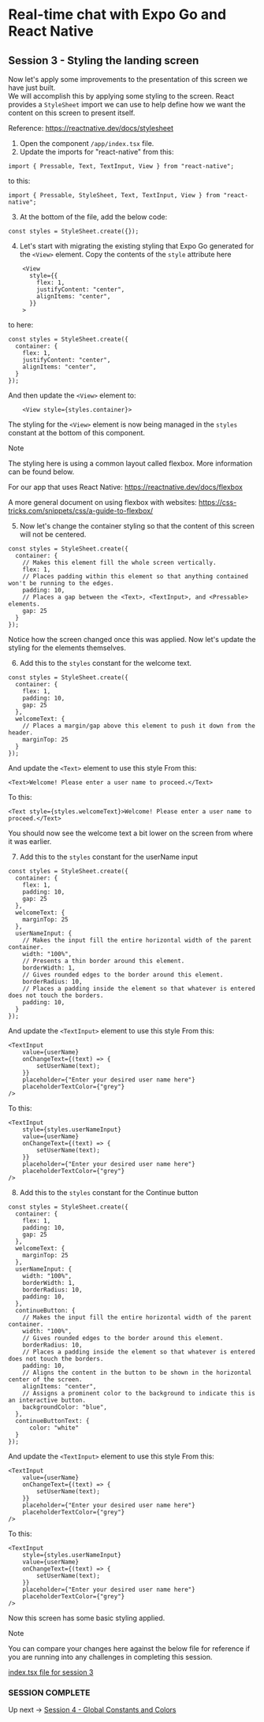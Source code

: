 # Real-time chat with Expo Go and React Native
## Session 3 - Styling the landing screen

Now let's apply some improvements to the presentation of this screen we have just built.  
We will accomplish this by applying some styling to the screen.  React provides a `StyleSheet` import we can use to help define how we want the content on this screen to present itself.

Reference: https://reactnative.dev/docs/stylesheet

1. Open the component `/app/index.tsx` file.
2. Update the imports for "react-native" from this:
```tsx
import { Pressable, Text, TextInput, View } from "react-native";
```
to this:
```tsx
import { Pressable, StyleSheet, Text, TextInput, View } from "react-native";
```

3. At the bottom of the file, add the below code:
```tsx
const styles = StyleSheet.create({});
```

4. Let's start with migrating the existing styling that Expo Go generated for the `<View>` element.
Copy the contents of the `style` attribute here
```tsx
    <View
      style={{
        flex: 1,
        justifyContent: "center",
        alignItems: "center",
      }}
    >
```
to here:
```tsx
const styles = StyleSheet.create({
  container: {
    flex: 1,
    justifyContent: "center",
    alignItems: "center",
  }
});
```
And then update the `<View>` element to:
```tsx
    <View style={styles.container}>
``` 
The styling for the `<View>` element is now being managed in the `styles` constant at the bottom of this component.
> [!NOTE] 
> The styling here is using a common layout called flexbox.  More information can be found below.
>
> For our app that uses React Native: https://reactnative.dev/docs/flexbox
> 
> A more general document on using flexbox with websites: https://css-tricks.com/snippets/css/a-guide-to-flexbox/

5. Now let's change the container styling so that the content of this screen will not be centered.
```tsx
const styles = StyleSheet.create({
  container: {
    // Makes this element fill the whole screen vertically.
    flex: 1,
    // Places padding within this element so that anything contained won't be running to the edges.
    padding: 10,
    // Places a gap between the <Text>, <TextInput>, and <Pressable> elements.
    gap: 25
  }
});
```
Notice how the screen changed once this was applied.
Now let's update the styling for the elements themselves.

6. Add this to the `styles` constant for the welcome text.
```tsx
const styles = StyleSheet.create({
  container: {
    flex: 1,
    padding: 10,
    gap: 25
  },
  welcomeText: {
    // Places a margin/gap above this element to push it down from the header.
    marginTop: 25
  }
});
```
And update the `<Text>` element to use this style
From this:
```tsx
<Text>Welcome! Please enter a user name to proceed.</Text>
```
To this:
```tsx
<Text style={styles.welcomeText}>Welcome! Please enter a user name to proceed.</Text>
```
You should now see the welcome text a bit lower on the screen from where it was earlier.

7. Add this to the `styles` constant for the userName input
```tsx
const styles = StyleSheet.create({
  container: {
    flex: 1,
    padding: 10,
    gap: 25
  },
  welcomeText: {
    marginTop: 25
  },
  userNameInput: {
    // Makes the input fill the entire horizontal width of the parent container.
    width: "100%",
    // Presents a thin border around this element.
    borderWidth: 1,
    // Gives rounded edges to the border around this element.
    borderRadius: 10,
    // Places a padding inside the element so that whatever is entered does not touch the borders.
    padding: 10,
  }
});
```
And update the `<TextInput>` element to use this style
From this:
```tsx
<TextInput
    value={userName}
    onChangeText={(text) => {
        setUserName(text);
    }}
    placeholder={"Enter your desired user name here"}
    placeholderTextColor={"grey"}
/>
```
To this:
```tsx
<TextInput
    style={styles.userNameInput}
    value={userName}
    onChangeText={(text) => {
        setUserName(text);
    }}
    placeholder={"Enter your desired user name here"}
    placeholderTextColor={"grey"}
/>
```

8. Add this to the `styles` constant for the Continue button
```tsx
const styles = StyleSheet.create({
  container: {
    flex: 1,
    padding: 10,
    gap: 25
  },
  welcomeText: {
    marginTop: 25
  },
  userNameInput: {
    width: "100%",
    borderWidth: 1,
    borderRadius: 10,
    padding: 10,
  },
  continueButton: {
    // Makes the input fill the entire horizontal width of the parent container.
    width: "100%",
    // Gives rounded edges to the border around this element.
    borderRadius: 10,
    // Places a padding inside the element so that whatever is entered does not touch the borders.
    padding: 10,
    // Aligns the content in the button to be shown in the horizontal center of the screen.
    alignItems: "center",
    // Assigns a prominent color to the background to indicate this is an interactive button.
    backgroundColor: "blue",
  },
  continueButtonText: {
      color: "white"
  }
});
```
And update the `<TextInput>` element to use this style
From this:
```tsx
<TextInput
    value={userName}
    onChangeText={(text) => {
        setUserName(text);
    }}
    placeholder={"Enter your desired user name here"}
    placeholderTextColor={"grey"}
/>
```
To this:
```tsx
<TextInput
    style={styles.userNameInput}
    value={userName}
    onChangeText={(text) => {
        setUserName(text);
    }}
    placeholder={"Enter your desired user name here"}
    placeholderTextColor={"grey"}
/>
```
Now this screen has some basic styling applied.

> [!NOTE] 
> You can compare your changes here against the below file for reference if you are running into any challenges in completing this session.
>
> [index.tsx file for session 3](https://github.com/cah-john-ryan/expo-go-real-time-chat/blob/session-3-styling-the-landing-screen/expo-go-real-time-chat/app/index.tsx)

### SESSION COMPLETE

Up next -> [Session 4 - Global Constants and Colors](session-4-global-constants.md)
